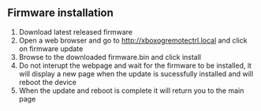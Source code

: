 ## Firmware installation

1. Download latest released firmware
2. Open a web browser and go to http://xboxogremotectrl.local and click on firmware update
3. Browse to the downloaded firmware.bin and click install
4. Do not interupt the webpage and wait for the firmware to be installed, it will display a new page when the update is sucessfully installed and will reboot the device
5. When the update and reboot is complete it will return you to the main page
